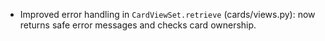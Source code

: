- Improved error handling in `CardViewSet.retrieve` (cards/views.py): now returns safe error messages and checks card ownership.